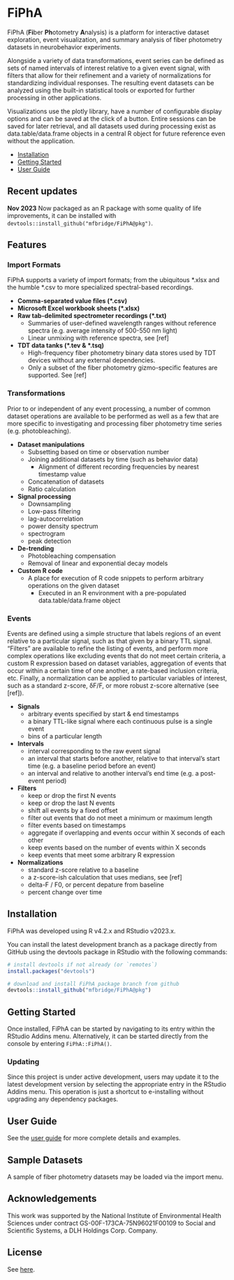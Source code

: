 
# FiPhA

FiPhA (**Fi**ber **Ph**otometry **A**nalysis) is a platform for
interactive dataset exploration, event visualization, and summary
analysis of fiber photometry datasets in neurobehavior experiments.

Alongside a variety of data transformations, event series can be defined
as sets of named intervals of interest relative to a given event signal,
with filters that allow for their refinement and a variety of
normalizations for standardizing individual responses. The resulting
event datasets can be analyzed using the built-in statistical tools or
exported for further processing in other applications.

Visualizations use the plotly library, have a number of configurable
display options and can be saved at the click of a button. Entire
sessions can be saved for later retrieval, and all datasets used during
processing exist as data.table/data.frame objects in a central R object
for future reference even without the application.

- [Installation](#installation)
- [Getting Started](#getting-started)
- [User Guide](#user-guide)

## Recent updates

**Nov 2023** Now packaged as an R package with some quality of life improvements, it can be installed with ``devtools::install_github("mfbridge/FiPhA@pkg")``.

## Features

### Import Formats

FiPhA supports a variety of import formats; from the ubiquitous \*.xlsx
and the humble \*.csv to more specialized spectral-based recordings.

- **Comma-separated value files (\*.csv)**
- **Microsoft Excel workbook sheets (\*.xlsx)**
- **Raw tab-delimited spectrometer recordings (\*.txt)**
  - Summaries of user-defined wavelength ranges without reference
    spectra (e.g. average intensity of 500-550 nm light)
  - Linear unmixing with reference spectra, see \[ref\]
- **TDT data tanks (\*.tev & \*.tsq)**
  - High-frequency fiber photometry binary data stores used by TDT
    devices without any external dependencies.
  - Only a subset of the fiber photometry gizmo-specific features are
    supported. See \[ref\]

### Transformations

Prior to or independent of any event processing, a number of common
dataset operations are available to be performed as well as a few that
are more specific to investigating and processing fiber photometry time
series (e.g. photobleaching).

- **Dataset manipulations**
  - Subsetting based on time or observation number
  - Joining additional datasets by time (such as behavior data)
    - Alignment of different recording frequencies by nearest timestamp
      value
  - Concatenation of datasets
  - Ratio calculation
- **Signal processing**
  - Downsampling
  - Low-pass filtering
  - lag-autocorrelation
  - power density spectrum
  - spectrogram
  - peak detection
- **De-trending**
  - Photobleaching compensation
  - Removal of linear and exponential decay models
- **Custom R code**
  - A place for execution of R code snippets to perform arbitrary
    operations on the given dataset
    - Executed in an R environment with a pre-populated
      data.table/data.frame object

### Events

Events are defined using a simple structure that labels regions of an
event relative to a particular signal, such as that given by a binary
TTL signal. “Filters” are available to refine the listing of events, and
perform more complex operations like excluding events that do not meet
certain criteria, a custom R expression based on dataset variables,
aggregation of events that occur within a certain time of one another, a
rate-based inclusion criteria, etc. Finally, a normalization can be
applied to particular variables of interest, such as a standard z-score,
δF/F, or more robust z-score alternative (see \[ref\]).

- **Signals**
  - arbitrary events specified by start & end timestamps
  - a binary TTL-like signal where each continuous pulse is a single
    event
  - bins of a particular length
- **Intervals**
  - interval corresponding to the raw event signal
  - an interval that starts before another, relative to that interval’s
    start time (e.g. a baseline period before an event)
  - an interval and relative to another interval’s end time (e.g. a
    post-event period)
- **Filters**
  - keep or drop the first N events
  - keep or drop the last N events
  - shift all events by a fixed offset
  - filter out events that do not meet a minimum or maximum length
  - filter events based on timestamps
  - aggregate if overlapping and events occur within X seconds of each
    other
  - keep events based on the number of events within X seconds
  - keep events that meet some arbitrary R expression
- **Normalizations**
  - standard z-score relative to a baseline
  - a z-score-ish calculation that uses medians, see \[ref\]
  - delta-F / F0, or percent depature from baseline
  - percent change over time


## Installation

FiPhA was developed using R v4.2.x and RStudio v2023.x. 

You can install the latest development branch as a package directly from GitHub using the devtools package in RStudio with the following commands:

```r
# install devtools if not already (or `remotes`)
install.packages("devtools")

# download and install FiPhA package branch from github
devtools::install_github("mfbridge/FiPhA@pkg")
```

## Getting Started

Once installed, FiPhA can be started by navigating to its entry within the RStudio Addins menu. Alternatively, it can be started directly from the console by entering ``FiPhA::FiPhA()``.

### Updating

Since this project is under active development, users may update it to the latest development version by selecting the appropriate entry in the RStudio Addins menu. This operation is just a shortcut to e-installing without upgrading any dependency packages.

## User Guide

See the [user guide](https://mfbridge.github.io/FiPhA/articles/user-guide.html) for more complete details and examples.

## Sample Datasets

A sample of fiber photometry datasets may be loaded via the import menu.

## Acknowledgements

This work was supported by the National Institute of Environmental
Health Sciences under contract GS-00F-173CA-75N96021F00109 to Social and
Scientific Systems, a DLH Holdings Corp. Company.

## License

See [here](https://github.com/mfbridge/FiPhA/blob/main/LICENSE).
